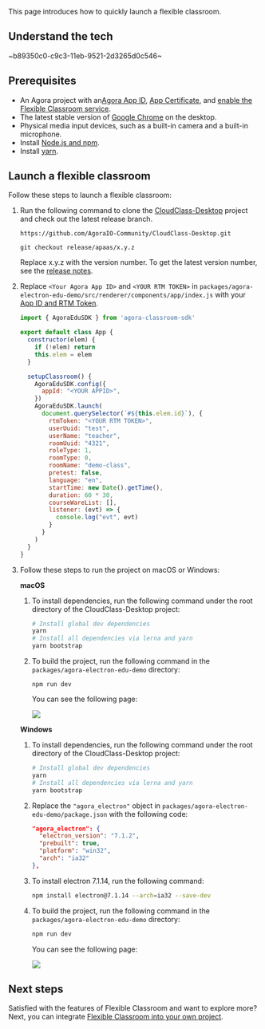 This page introduces how to quickly launch a flexible classroom.

## Understand the tech

~b89350c0-c9c3-11eb-9521-2d3265d0c546~

<a name="prerequisites"></a>

## Prerequisites

- An Agora project with an<a href="/en/Agora%20Platform/get_appid_token#%E8%8E%B7%E5%8F%96-app-id" target="_blank">Agora App ID</a>, <a href="/en/Agora%20Platform/get_appid_token#%E8%8E%B7%E5%8F%96-app-%E8%AF%81%E4%B9%A6" target="_blank">App Certificate</a>, and <a href="/en/agora-class/agora_class_enable?platform=Electron" target="_blank">enable the Flexible Classroom service</a>.
- The latest stable version of [Google Chrome](https://www.google.cn/chrome/) on the desktop.
- Physical media input devices, such as a built-in camera and a built-in microphone.
- Install [Node.js and npm](https://docs.npmjs.com/downloading-and-installing-node-js-and-npm).
- Install [yarn](https://yarnpkg.com/getting-started/install).

## Launch a flexible classroom

Follow these steps to launch a flexible classroom:

1. Run the following command to clone the  [CloudClass-Desktop](https://github.com/AgoraIO-Community/CloudClass-Desktop) project and check out the latest release branch.

   ```
   https://github.com/AgoraIO-Community/CloudClass-Desktop.git
   ```

   ```
   git checkout release/apaas/x.y.z
   ```

   <div class="alert info">Replace x.y.z with the version number. To get the latest version number, see the <a href="/en/agora-class/release_agora_class_web?platform=Web">release notes</a>.</div>

2. Replace `<Your Agora App ID>` and `<YOUR RTM TOKEN>` in `packages/agora-electron-edu-demo/src/renderer/components/app/index.js` with your [App ID and RTM Token](#prerequisites).

   ```javascript
   import { AgoraEduSDK } from 'agora-classroom-sdk'

   export default class App {
     constructor(elem) {
       if (!elem) return
       this.elem = elem
     }

     setupClassroom() {
       AgoraEduSDK.config({
         appId: "<YOUR APPID>",
       })
       AgoraEduSDK.launch(
         document.querySelector(`#${this.elem.id}`), {
           rtmToken: "<YOUR RTM TOKEN>",
           userUuid: "test",
           userName: "teacher",
           roomUuid: "4321",
           roleType: 1,
           roomType: 0,
           roomName: "demo-class",
           pretest: false,
           language: "en",
           startTime: new Date().getTime(),
           duration: 60 * 30,
           courseWareList: [],
           listener: (evt) => {
             console.log("evt", evt)
           }
         }
       )
     }
   }
   ```

3. Follow these steps to run the project on macOS or Windows:

   **macOS**

   1. To install dependencies, run the following command under the root directory of the CloudClass-Desktop project:

      ```bash
      # Install global dev dependencies
      yarn
      # Install all dependencies via lerna and yarn
      yarn bootstrap
      ```

   2. To build the project, run the following command in the `packages/agora-electron-edu-demo` directory:

      ```
      npm run dev
      ```

      You can see the following page:

      ![](https://web-cdn.agora.io/docs-files/1623404345070)

   **Windows**

   1. To install dependencies, run the following command under the root directory of the CloudClass-Desktop project:

      ```bash
      # Install global dev dependencies
      yarn
      # Install all dependencies via lerna and yarn
      yarn bootstrap
      ```

   2. Replace the `"agora_electron"` object in `packages/agora-electron-edu-demo/package.json` with the following code:

      ```json
      "agora_electron": {
        "electron_version": "7.1.2",
        "prebuilt": true,
        "platform": "win32",
        "arch": "ia32"
      },
      ```

   3. To install electron 7.1.14, run the following command:

      ```bash
      npm install electron@7.1.14 --arch=ia32 --save-dev
      ```

   4. To build the project, run the following command in the `packages/agora-electron-edu-demo` directory:

      ```bash
      npm run dev
      ```

      You can see the following page:

      ![](https://web-cdn.agora.io/docs-files/1623404345070)

## Next steps

Satisfied with the features of Flexible Classroom and want to explore more? Next, you can integrate [Flexible Classroom into your own project](/en/agora-class/agora_class_integrate_web?platform=Electron).